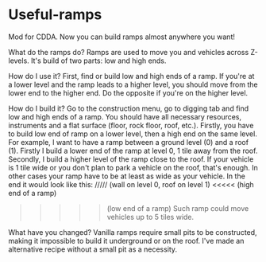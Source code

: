 # Useful-ramps
Mod for CDDA. Now you can build ramps almost anywhere you want!

What do the ramps do?
Ramps are used to move you and vehicles across Z-levels. It's build of two parts: low and high ends.

How do I use it?
First, find or build low and high ends of a ramp. If you're at a lower level and the ramp leads to a higher level, you should move from the lower end to the higher end. Do the opposite if you're on the higher level.

How do I build it?
Go to the construction menu, go to digging tab and find low and high ends of a ramp. You should have all necessary resources, instruments and a flat surface (floor, rock floor, roof, etc.). Firstly, you have to build low end of ramp on a lower level, then a high end on the same level.
For example, I want to have a ramp between a ground level (0) and a roof (1). Firstly I build a lower end of the ramp at level 0, 1 tile away from the roof. Secondly, I build a higher level of the ramp close to the roof. If your vehicle is 1 tile wide or you don't plan to park a vehicle on the roof, that's enough. In other cases your ramp have to be at least as wide as your vehicle.
In the end it would look like this:
/////  (wall on level 0, roof on level 1)
<<<<<  (high end of a ramp)
>>>>>  (low end of a ramp)
Such ramp could move vehicles up to 5 tiles wide.

What have you changed?
Vanilla ramps require small pits to be constructed, making it impossible to build it underground or on the roof. I've made an alternative recipe without a small pit as a necessity.
